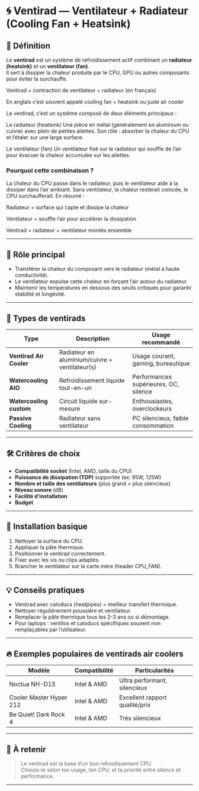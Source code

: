 # 🌀 Ventirad — Ventilateur + Radiateur (Cooling Fan + Heatsink)

## 📌 Définition

Le **ventirad** est un système de refroidissement actif combinant un **radiateur (heatsink)** et un **ventilateur (fan)**.  
Il sert à dissiper la chaleur produite par le CPU, GPU ou autres composants pour éviter la surchauffe.

Ventirad = contraction de ventilateur + radiateur (en français)

En anglais c’est souvent appelé cooling fan + heatsink ou juste air cooler

Le ventirad, c’est un système composé de deux éléments principaux :

Le radiateur (heatsink)
Une pièce en métal (généralement en aluminium ou cuivre) avec plein de petites ailettes.
Son rôle : absorber la chaleur du CPU et l’étaler sur une large surface.

Le ventilateur (fan)
Un ventilateur fixé sur le radiateur qui souffle de l’air pour évacuer la chaleur accumulée sur les ailettes.

### Pourquoi cette combinaison ?

La chaleur du CPU passe dans le radiateur, puis le ventilateur aide à la dissiper dans l’air ambiant. Sans ventilateur, la chaleur resterait coincée, le CPU surchaufferait.
En résumé :

Radiateur = surface qui capte et dissipe la chaleur

Ventilateur = souffle l’air pour accélérer la dissipation

Ventirad = radiateur + ventilateur montés ensemble

---

## 🎯 Rôle principal

- Transférer la chaleur du composant vers le radiateur (métal à haute conductivité).
- Le ventilateur expulse cette chaleur en forçant l’air autour du radiateur.
- Maintenir les températures en dessous des seuils critiques pour garantir stabilité et longévité.

---

## 🧩 Types de ventirads

| Type                | Description                            | Usage recommandé                     |
|---------------------|-------------------------------------|------------------------------------|
| **Ventirad Air Cooler** | Radiateur en aluminium/cuivre + ventilateur(s) | Usage courant, gaming, bureautique |
| **Watercooling AIO** | Refroidissement liquide tout-en-un   | Performances supérieures, OC, silence |
| **Watercooling custom** | Circuit liquide sur-mesure           | Enthousiastes, overclockeurs        |
| **Passive Cooling**   | Radiateur sans ventilateur            | PC silencieux, faible consommation |

---

## 🛠️ Critères de choix

- **Compatibilité socket** (Intel, AMD, taille du CPU)
- **Puissance de dissipation (TDP)** supportée (ex: 95W, 125W)
- **Nombre et taille des ventilateurs** (plus grand = plus silencieux)
- **Niveau sonore** (dB)
- **Facilité d’installation**
- **Budget**

---

## 🔧 Installation basique

1. Nettoyer la surface du CPU.
2. Appliquer la pâte thermique.
3. Positionner le ventirad correctement.
4. Fixer avec les vis ou clips adaptés.
5. Brancher le ventilateur sur la carte mère (header CPU_FAN).

---

## 💡 Conseils pratiques

- Ventirad avec caloducs (heatpipes) = meilleur transfert thermique.
- Nettoyer régulièrement poussière et ventilateur.
- Remplacer la pâte thermique tous les 2-3 ans ou si démontage.
- Pour laptops : ventilos et caloducs spécifiques souvent non remplaçables par l’utilisateur.

---

## 🔥 Exemples populaires de ventirads air coolers

| Modèle                | Compatibilité      | Particularités                 |
|-----------------------|-------------------|-------------------------------|
| Noctua NH-D15         | Intel & AMD       | Ultra performant, silencieux  |
| Cooler Master Hyper 212| Intel & AMD       | Excellent rapport qualité/prix|
| Be Quiet! Dark Rock 4  | Intel & AMD       | Très silencieux               |

---

## 🧠 À retenir

> Le ventirad est la base d’un bon refroidissement CPU.  
> Choisis-le selon ton usage, ton CPU, et ta priorité entre silence et performance.

---
